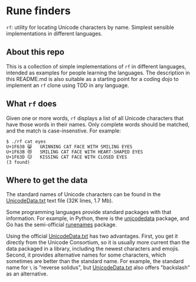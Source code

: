 # Rune finders

`rf`: utility for locating Unicode characters by name. Simplest sensible implementations in different languages.

## About this repo

This is a collection of simple implementations of `rf` in different languages, intended as examples for people learning the languages. The description in this README.md is also suitable as a starting point for a coding dojo to implement an `rf` clone using TDD in any language.


## What `rf` does

Given one or more words, `rf` displays a list of all Unicode characters that have those words in their names. Only complete words should be matched, and the match is case-insenstive. For example:

```
$ ./rf cat eyes
U+1F638	😸	GRINNING CAT FACE WITH SMILING EYES
U+1F63B	😻	SMILING CAT FACE WITH HEART-SHAPED EYES
U+1F63D	😽	KISSING CAT FACE WITH CLOSED EYES
(3 found)
```

## Where to get the data

The standard names of Unicode characters can be found in the [UnicodeData.txt](http://www.unicode.org/Public/UNIDATA/UnicodeData.txt) text file (32K lines, 1.7 Mb).

Some programming languages provide standard packages with that information. For example, in Python, there is the [unicodedata](https://docs.python.org/3/library/unicodedata.html) package, and Go has the semi-official [runenames](https://godoc.org/golang.org/x/text/unicode/runenames) package.

Using the official [UnicodeData.txt](http://www.unicode.org/Public/UNIDATA/UnicodeData.txt) has two advantages. First, you get it directly from the Unicode Consortium, so it is usually more current than the data packaged in a library, including the newest characters and emojis. Second, it provides alternative names for some characters, which sometimes are better than the standard name. For example, the standard name for `\` is "reverse solidus", but [UnicodeData.txt](http://www.unicode.org/Public/UNIDATA/UnicodeData.txt) also offers "backslash" as an alternative.
